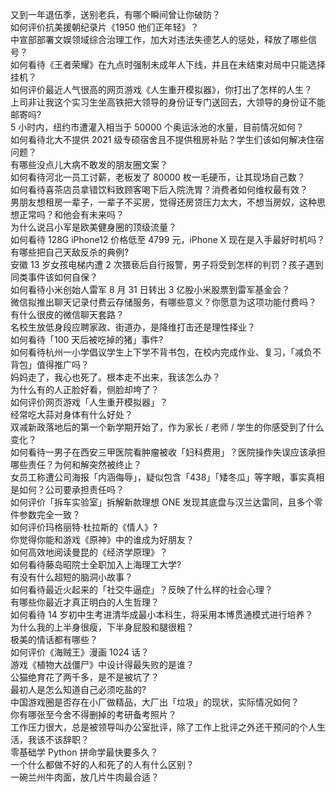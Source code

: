 又到一年退伍季，送别老兵，有哪个瞬间曾让你破防？  
如何评价抗美援朝纪录片《1950 他们正年轻》？  
中宣部部署文娱领域综合治理工作，加大对违法失德艺人的惩处，释放了哪些信号？  
如何看待《王者荣耀》在九点时强制未成年人下线，并且在未结束对局中只能选择挂机？  
如何评价最近人气很高的网页游戏《人生重开模拟器》，你打出了怎样的人生？  
上司非让我这个实习生坐高铁把大领导的身份证专门送回去，大领导的身份证不能邮寄吗?  
5 小时内，纽约市遭灌入相当于 50000 个奥运泳池的水量，目前情况如何？  
如何看待北大不提供 2021 级专硕宿舍且不提供租房补贴？学生们该如何解决住宿问题？  
有哪些没点儿大病不敢发的朋友圈文案？  
如何看待河北一员工讨薪，老板发了 80000 枚一毛硬币，让其现场自己数？  
如何看待喜茶店员拿错饮料致顾客喝下后入院洗胃？消费者如何维权最有效？  
男朋友想租房一辈子，一辈子不买房，觉得还房贷压力太大，不想当房奴，这种思想正常吗？和他会有未来吗？  
为什么说吕小军是欧美健身圈的顶级流量？  
如何看待 128G iPhone12 价格低至 4799 元，iPhone X 现在是入手最好时机吗？  
有哪些把自己天敌反杀的典例?  
安徽 13 岁女孩电梯内遭 2 次猥亵后自行报警，男子将受到怎样的判罚？孩子遇到同类事件该如何自保？  
如何看待小米创始人雷军 8 月 31 日转出 3 亿股小米股票到雷军基金会？  
微信拟推出聊天记录付费云存储服务，有哪些意义？你愿意为这项功能付费吗？  
有什么很皮的微信聊天套路？  
名校生放低身段应聘家政、街道办，是降维打击还是理性择业？  
如何看待「100 天后被吃掉的猪」事件?  
如何看待杭州一小学倡议学生上下学不背书包，在校内完成作业、复习，「减负不背包」值得推广吗？  
妈妈走了，我心也死了。根本走不出来，我该怎么办？  
为什么有的人正脸好看，侧脸却垮了？  
如何评价网页游戏「人生重开模拟器」？  
经常吃大蒜对身体有什么好处？  
双减新政落地后的第一个新学期开始了，作为家长 / 老师 / 学生的你感受到了什么变化？  
如何看待一男子在西安三甲医院看肿瘤被收「妇科费用」？医院操作失误应该承担哪些责任？为何和解突然被终止？  
女员工称遭公司海报「内涵侮辱」，疑似包含「438」「矮冬瓜」等字眼，事实真相是如何？公司要承担责任吗？  
如何评价「拆车实验室」拆解新款理想 ONE 发现其底盘与汉兰达雷同，且多个零件参数完全一致？  
如何评价玛格丽特·杜拉斯的《情人》?  
你觉得你能和游戏《原神》中的谁成为好朋友？  
如何高效地阅读曼昆的《经济学原理》？  
如何看待藤岛昭院士全职加入上海理工大学?  
有没有什么超短的脑洞小故事？  
如何看待最近火起来的「社交牛逼症」？反映了什么样的社会心理？  
有哪些你最近才真正明白的人生哲理？  
如何看待 14 岁初中生考进清华成最小本科生，将采用本博贯通模式进行培养？  
为什么我的上半身很瘦，下半身屁股和腿很粗？  
极美的情话都有哪些？  
如何评价《海贼王》漫画 1024 话？  
游戏《植物大战僵尸》中设计得最失败的是谁？  
公猫绝育花了两千多，是不是被坑了？  
最初人是怎么知道自己必须吃盐的?  
中国游戏圈是否存在小厂做精品，大厂出「垃圾」的现状，实际情况如何？  
你有哪张至今舍不得删掉的考研备考照片？  
工作压力很大，总是被领导叫办公室批评，除了工作上批评之外还干预问的个人生活，我该不该辞职？  
零基础学 Python 拼命学最快要多久？  
一个什么都做不好的人和死了的人有什么区别？  
一碗兰州牛肉面，放几片牛肉最合适？  
